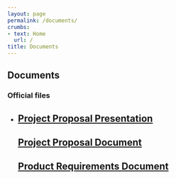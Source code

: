 ```yaml
---
layout: page
permalink: /documents/
crumbs: 
- text: Home
  url: /
title: Documents
---
```


<section id="blog" class="bg-light-gray">
	<div class="container">
		<div class="row">
            <div class="col-lg-12 text-center">
                <h2 class="section-heading">Documents</h2>
                <h3 class="section-subheading text-muted">Official files</h3>
            </div>
        </div>
		<ul class="post-list">
			<li>
				<h2>
					<a class="post-link" href="{{ "/documents/proposal_presentation.pdf" | prepend: site.baseurl }}">Project Proposal Presentation</a>
				</h2>
				<h2>
					<a class="post-link" href="{{ "/documents/proposal_document.pdf" | prepend: site.baseurl }}">Project Proposal Document</a>
				</h2>
				<h2>
					<a class="post-link" href="{{ "/documents/requirements_document_v2.pdf" | prepend: site.baseurl }}">Product Requirements Document</a>
				</h2>
			</li>
		</ul>
	</div>
</section>